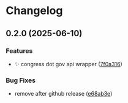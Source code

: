 # Changelog

## 0.2.0 (2025-06-10)

### Features

* :sparkles: congress dot gov api wrapper ([7f0a316](https://github.com///commit/7f0a316d9332082293b80ba400074c03c419843e))

### Bug Fixes

* remove after github release ([e68ab3e](https://github.com///commit/e68ab3e7019850b8db7735893945c5abc3c6512e))
